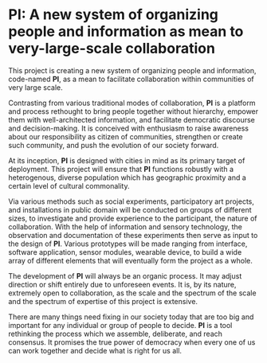 # PI: A new system of organizing people and information as mean to very-large-scale collaboration

This project is creating a new system of organizing people and information, code-named **PI**, as a mean to facilitate collaboration within communities of very large scale.

Contrasting from various traditional modes of collaboration, **PI** is a platform and process rethought to bring people together without hierarchy, empower them with well-architected information, and facilitate democratic discourse and decision-making. It is conceived with enthusiasm to raise awareness about our responsibility as citizen of communities, strengthen or create such community, and push the evolution of our society forward.

At its inception, **PI** is designed with cities in mind as its primary target of deployment. This project will ensure that **PI** functions robustly with a heterogenous, diverse population which has geographic proximity and a certain level of cultural commonality. 

Via various methods such as social experiments, participatory art projects, and installations in public domain will be conducted on groups of different sizes, to investigate and provide experience to the participant, the nature of collaboration. With the help of information and sensory technology, the observation and documentation of these experiments then serve as input to the design of **PI**. Various prototypes will be made ranging from interface, software application, sensor modules, wearable device, to build a wide array of different elements that will eventually form the project as a whole.

The development of **PI** will always be an organic process. It may adjust direction or shift entirely due to unforeseen events. It is, by its nature, extremely open to collaboration, as the scale and the spectrum of the scale and the spectrum of expertise of this project is extensive.

There are many things need fixing in our society today that are too big and important for any individual or group of people to decide. **PI** is a tool rethinking the process which we assemble, deliberate, and reach consensus. It promises the true power of democracy when every one of us can work together and decide what is right for us all.